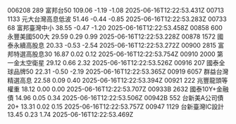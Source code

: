 006208	289	富邦台50	109.06	-1.19	-1.08	2025-06-16T12:22:53.431Z
00713	1133	元大台灣高息低波	51.46	-0.44	-0.85	2025-06-16T12:22:53.283Z
00733	68	富邦臺灣中小	38.55	-0.47	-1.20	2025-06-16T12:22:53.458Z
00858	600	永豐美國500大	29.59	0.29	0.99	2025-06-16T12:22:53.228Z
00878	1572	國泰永續高股息	20.33	-0.53	-2.54	2025-06-16T12:22:53.272Z
00900	2815	富邦特選高股息30	16.87	0.02	0.12	2025-06-16T12:22:53.754Z
00910	2000	第一金太空衛星	29.12	0.66	2.32	2025-06-16T12:22:53.526Z
00916	207	國泰全球品牌50	22.31	-0.50	-2.19	2025-06-16T12:22:53.365Z
00919	6057	群益台灣精選高息	22.58	0.09	0.40	2025-06-16T12:22:53.394Z
00921	222	兆豐龍頭等權重	18.12	0.00	0.00	2025-06-16T12:22:53.707Z
00933B	2632	國泰10Y+金融債	14.96	0.05	0.34	2025-06-16T12:22:53.506Z
00942B	552	台新美A公司債20+	13.31	0.02	0.15	2025-06-16T12:22:53.757Z
00947	1129	台新臺灣IC設計	13.45	0.23	1.74	2025-06-16T12:22:53.469Z